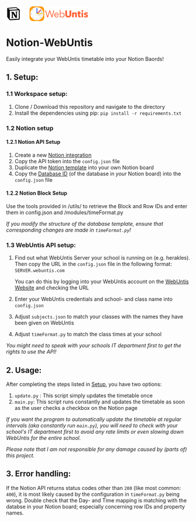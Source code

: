 <p align="left">
    <img src="imgs/Notion_app_logo.png" height="40px" style="margin-right: 20px"/>
    <img src="imgs/WebUntis-Logo.png" width="auto" height="40px"/>
</p>

# Notion-WebUntis
Easily integrate your WebUntis timetable into your Notion Baords!

## 1. Setup:

### 1.1 Workspace setup:
1. Clone / Download this repository and navigate to the directory
2. Install the dependencies using pip: `pip install -r requirements.txt`
### 1.2 Notion setup
#### 1.2.1 Notion API Setup
1. Create a new [Notion integration](https://www.notion.so/my-integrations)
2. Copy the API token into the `config.json` file
3. Duplicate the [Notion template](https://outstanding-airmail-bed.notion.site/Notion-WebUntis-3429155c2d0f4fb4a2432db400eef4e9) into your own Notion board
4. Copy the [Database ID](https://developers.notion.com/reference/retrieve-a-database) (of the database in *your* Notion board) into the `config.json` file
#### 1.2.2 Notion Block Setup
Use the tools provided in /utils/ to retrieve the Block and Row IDs and enter them in config.json and /modules/timeFormat.py

*If you modify the structure of the database template, ensure that corresponding changes are made in `timeFormat.py`!*

### 1.3 WebUntis API setup:
1. Find out what WebUntis Server your school is running on (e.g. herakles). Then copy the URL in the `config.json` file in the following format: `SERVER.webuntis.com`

    You can do this by logging into your WebUntis account on the [WebUntis Website](https://webuntis.com/) and checking the URL
2. Enter your WebUntis credentials and school- and class name into `config.json`
3. Adjust `subjects.json` to match your classes with the names they have been given on WebUntis
4. Adjust `timeFormat.py` to match the class times at your school

*You might need to speak with your schools IT department first to get the rights to use the API!*
## 2. Usage:
After completing the steps listed in [Setup](#setup), you have two options:

1. `update.py` : This script simply updates the timetable once
2. `main.py`: This script runs constantly and updates the timetable as soon as the user checks a checkbox on the Notion page

*If you want the program to automatically update the timetable at regular intervals (aka constantly run `main.py`), you will need to check with your school's IT department first to avoid any rate limits or even slowing down WebUntis for the entire school.*

*Please note that I am not responsible for any damage caused by (parts of) this project.*

## 3. Error handling:
If the Notion API returns status codes other than `200` (like most common: `400`), it is most likely caused by  the configuration in `timeFormat.py` being wrong.
Double check that the Day- and Time mapping is matching with the databse in your Notion board; especially concerning row IDs and property names. 


